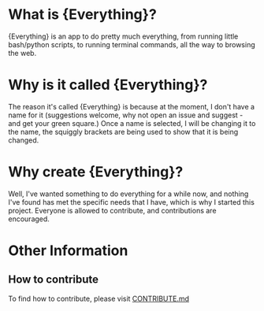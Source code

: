 # What is {Everything}?
{Everything} is an app to do pretty much everything, from running little bash/python scripts, to running terminal commands, all the way to browsing the web.

# Why is it called {Everything}?
The reason it's called {Everything} is because at the moment, I don't have a name for it (suggestions welcome, why not open an issue and suggest - and get your green square.) Once a name is selected, I will be changing it to the name, the squiggly brackets are being used to show that it is being changed.

# Why create {Everything}?
Well, I've wanted something to do everything for a while now, and nothing I've found has met the specific needs that I have, which is why I started this project. Everyone is allowed to contribute, and contributions are encouraged.

# Other Information
## How to contribute
To find how to contribute, please visit [CONTRIBUTE.md](CONTRIBUTE.md)